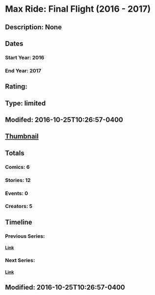 # Max Ride: Final Flight (2016 - 2017)
## Description: None
## Dates
### Start Year: 2016
### End Year: 2017
## Rating: 
## Type: limited
## Modifed: 2016-10-25T10:26:57-0400
## [Thumbnail](http://i.annihil.us/u/prod/marvel/i/mg/c/50/580f6ba6dd1b7.jpg)
## Totals
### Comics: 6
### Stories: 12
### Events: 0
### Creators: 5
## Timeline
### Previous Series: 
#### [Link]()
### Next Series: 
#### [Link]()
## Modified: 2016-10-25T10:26:57-0400